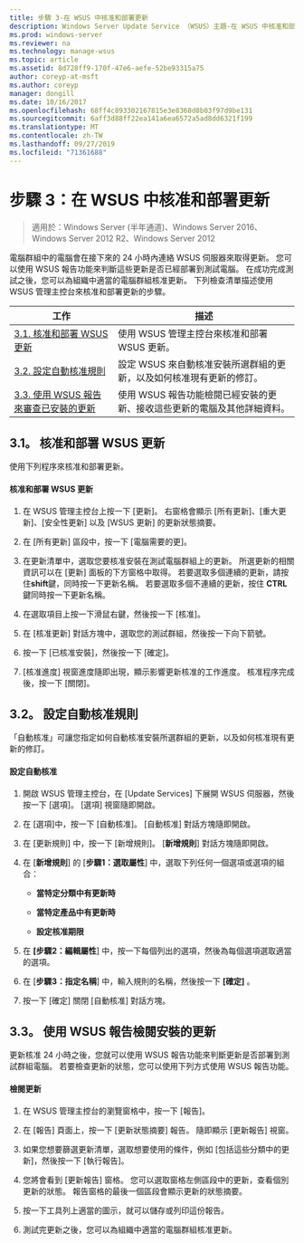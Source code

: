 ```yaml
---
title: 步驟 3-在 WSUS 中核准和部署更新
description: Windows Server Update Service （WSUS）主題-在 WSUS 中核准和部署更新是部署 WSUS 的四個步驟程式中的步驟3
ms.prod: windows-server
ms.reviewer: na
ms.technology: manage-wsus
ms.topic: article
ms.assetid: 8d728ff9-170f-47e6-aefe-52be93315a75
author: coreyp-at-msft
ms.author: coreyp
manager: dongill
ms.date: 10/16/2017
ms.openlocfilehash: 68ff4c893302167815e3e8368d8b03f97d9be131
ms.sourcegitcommit: 6aff3d88ff22ea141a6ea6572a5ad8dd6321f199
ms.translationtype: MT
ms.contentlocale: zh-TW
ms.lasthandoff: 09/27/2019
ms.locfileid: "71361688"
---
```

# <a name="step-3-approve-and-deploy-updates-in-wsus"></a>步驟 3：在 WSUS 中核准和部署更新

>適用於：Windows Server (半年通道)、Windows Server 2016、Windows Server 2012 R2、Windows Server 2012

電腦群組中的電腦會在接下來的 24 小時內連絡 WSUS 伺服器來取得更新。 您可以使用 WSUS 報告功能來判斷這些更新是否已經部署到測試電腦。 在成功完成測試之後，您可以為組織中適當的電腦群組核准更新。 下列檢查清單描述使用 WSUS 管理主控台來核准和部署更新的步驟。

|工作|描述|
|----|--------|
|[3.1. 核准和部署 WSUS 更新](3-approve-and-deploy-updates-in-wsus.md#BKM_3.1.)|使用 WSUS 管理主控台來核准和部署 WSUS 更新。|
|[3.2. 設定自動核准規則](3-approve-and-deploy-updates-in-wsus.md#BKM_3.2.a.)|設定 WSUS 來自動核准安裝所選群組的更新，以及如何核准現有更新的修訂。|
|[3.3. 使用 WSUS 報告來審查已安裝的更新](3-approve-and-deploy-updates-in-wsus.md#BKM_3.3.)|使用 WSUS 報告功能檢閱已經安裝的更新、接收這些更新的電腦及其他詳細資料。|

## <a name="BKM_3.1."></a>3.1。 核准和部署 WSUS 更新
使用下列程序來核准和部署更新。

#### <a name="to-approve-and-deploy-wsus-updates"></a>核准和部署 WSUS 更新

1.  在 WSUS 管理主控台上按一下 [更新]。 右窗格會顯示 [所有更新]、[重大更新]、[安全性更新] 以及 [WSUS 更新] 的更新狀態摘要。

2.  在 [所有更新] 區段中，按一下 [電腦需要的更]。

3.  在更新清單中，選取您要核准安裝在測試電腦群組上的更新。 所選更新的相關資訊可以在 [更新] 面板的下方窗格中取得。 若要選取多個連續的更新，請按住**shift**鍵，同時按一下更新名稱。 若要選取多個不連續的更新，按住 **CTRL** 鍵同時按一下更新名稱。

4.  在選取項目上按一下滑鼠右鍵，然後按一下 [核准]。

5.  在 [核准更新] 對話方塊中，選取您的測試群組，然後按一下向下箭號。

6.  按一下 [已核准安裝]，然後按一下 [確定]。

7.  [核准進度] 視窗進度隨即出現，顯示影響更新核准的工作進度。 核准程序完成後，按一下 [關閉]。

## <a name="BKM_3.2.a."></a>3.2。 設定自動核准規則
「自動核准」可讓您指定如何自動核准安裝所選群組的更新，以及如何核准現有更新的修訂。

#### <a name="to-configure-automatic-approvals"></a>設定自動核准

1.  開啟 WSUS 管理主控台，在 [Update Services] 下展開 WSUS 伺服器，然後按一下 [選項]。 [選項] 視窗隨即開啟。

2.  在 [選項]中，按一下 [自動核准]。 [自動核准] 對話方塊隨即開啟。

3.  在 [更新規則] 中，按一下 [新增規則]。 [**新增規則**] 對話方塊隨即開啟。

4.  在 [**新增規則**] 的 [**步驟1：選取屬性**] 中，選取下列任何一個選項或選項的組合：

    -   **當特定分類中有更新時**

    -   **當特定產品中有更新時**

    -   **設定核准期限**

5.  在 **[步驟2：編輯屬性**] 中，按一下每個列出的選項，然後為每個選項選取適當的選項。

6.  在 [**步驟3：指定名稱**] 中，輸入規則的名稱，然後按一下 **[確定]** 。

7.  按一下 [確定] 關閉 [自動核准] 對話方塊。

## <a name="BKM_3.3."></a>3.3。 使用 WSUS 報告檢閱安裝的更新
更新核准 24 小時之後，您就可以使用 WSUS 報告功能來判斷更新是否部署到測試群組電腦。 若要檢查更新的狀態，您可以使用下列方式使用 WSUS 報告功能。

#### <a name="to-review-updates"></a>檢閱更新

1.  在 WSUS 管理主控台的瀏覽窗格中，按一下 [報告]。

2.  在 [報告] 頁面上，按一下 [更新狀態摘要] 報告。 隨即顯示 [更新報告] 視窗。

3.  如果您想要篩選更新清單，選取想要使用的條件，例如 [包括這些分類中的更新]，然後按一下 [執行報告]。

4.  您將會看到 [更新報告] 窗格。 您可以選取窗格左側區段中的更新，查看個別更新的狀態。 報告窗格的最後一個區段會顯示更新的狀態摘要。

5.  按一下工具列上適當的圖示，就可以儲存或列印這份報告。

6.  測試完更新之後，您可以為組織中適當的電腦群組核准更新。
